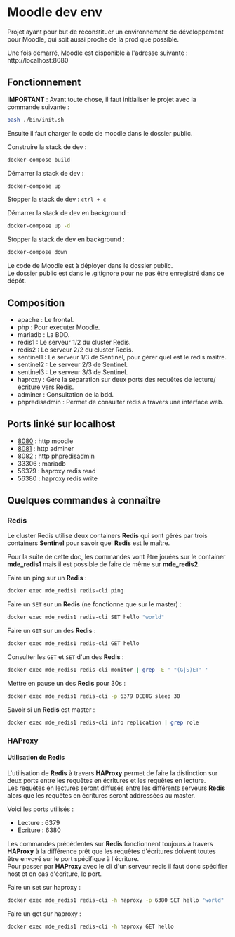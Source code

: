 # Moodle dev env

Projet ayant pour but de reconstituer un environnement de développement pour Moodle, qui soit aussi proche de la prod que possible.

Une fois démarré, Moodle est disponible à l'adresse suivante : http://localhost:8080

## Fonctionnement

**IMPORTANT** : Avant toute chose, il faut initialiser le projet avec la commande suivante :
```bash
bash ./bin/init.sh
```

Ensuite il faut charger le code de moodle dans le dossier public.

Construire la stack de dev :
```bash
docker-compose build
```

Démarrer la stack de dev :
```bash
docker-compose up
```

Stopper la stack de dev : `ctrl + c`

Démarrer la stack de dev en background :
```bash
docker-compose up -d
```

Stopper la stack de dev en background :
```bash
docker-compose down
```

Le code de Moodle est à déployer dans le dossier public.  
Le dossier public est dans le .gitignore pour ne pas être enregistré dans ce dépôt.

## Composition

* apache : Le frontal.
* php : Pour executer Moodle.
* mariadb : La BDD.
* redis1 : Le serveur 1/2 du cluster Redis.
* redis2 : Le serveur 2/2 du cluster Redis.
* sentinel1 : Le serveur 1/3 de Sentinel, pour gérer quel est le redis maître.
* sentinel2 : Le serveur 2/3 de Sentinel.
* sentinel3 : Le serveur 3/3 de Sentinel.
* haproxy : Gére la séparation sur deux ports des requêtes de lecture/écriture vers Redis.
* adminer : Consultation de la bdd.
* phpredisadmin : Permet de consulter redis a travers une interface web.

## Ports linké sur localhost

* [8080](http://localhost:8080) : http moodle
* [8081](http://localhost:8081) : http adminer
* [8082](http://localhost:8082) : http phpredisadmin
* 33306 : mariadb
* 56379 : haproxy redis read
* 56380 : haproxy redis write

## Quelques commandes à connaître

### Redis

Le cluster Redis utilise deux containers **Redis** qui sont gérés par trois containers **Sentinel** pour savoir quel **Redis** est le maître.

Pour la suite de cette doc, les commandes vont être jouées sur le container **mde_redis1** mais il est possible de faire de même sur **mde_redis2**.


Faire un ping sur un **Redis** :
```bash
docker exec mde_redis1 redis-cli ping
```

Faire un `SET` sur un **Redis** (ne fonctionne que sur le master) :
```bash
docker exec mde_redis1 redis-cli SET hello "world"
```

Faire un `GET` sur un des **Redis** :
```bash
docker exec mde_redis1 redis-cli GET hello
```

Consulter les `GET` et `SET` d'un des **Redis** :
```bash
docker exec mde_redis1 redis-cli monitor | grep -E ' "(G|S)ET" '
```

Mettre en pause un des **Redis** pour 30s :
```bash
docker exec mde_redis1 redis-cli -p 6379 DEBUG sleep 30
```

Savoir si un **Redis** est master :
```bash
docker exec mde_redis1 redis-cli info replication | grep role
```

### HAProxy

#### Utilisation de Redis

L'utilisation de **Redis** à travers **HAProxy** permet de faire la distinction sur deux ports entre les requêtes en écritures et les requêtes en lecture.  
Les requêtes en lectures seront diffusés entre les différents serveurs **Redis** alors que les requêtes en écritures seront addressées au master.

Voici les ports utilisés :
* Lecture : 6379
* Écriture : 6380

Les commandes précédentes sur **Redis** fonctionnent toujours à travers **HAProxy** à la différence prêt que les requêtes d'écritures doivent toutes être envoyé sur le port spécifique à l'écriture.  
Pour passer par **HAProxy** avec le cli d'un serveur redis il faut donc spécifier host et en cas d'écriture, le port.

Faire un set sur haproxy :
```bash
docker exec mde_redis1 redis-cli -h haproxy -p 6380 SET hello "world"
```

Faire un get sur haproxy :
```bash
docker exec mde_redis1 redis-cli -h haproxy GET hello
```